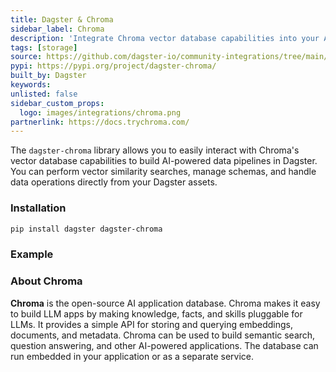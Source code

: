 ```yaml
---
title: Dagster & Chroma
sidebar_label: Chroma
description: 'Integrate Chroma vector database capabilities into your AI pipelines powered by Dagster.'
tags: [storage]
source: https://github.com/dagster-io/community-integrations/tree/main/libraries/dagster-chroma
pypi: https://pypi.org/project/dagster-chroma/
built_by: Dagster
keywords:
unlisted: false
sidebar_custom_props:
  logo: images/integrations/chroma.png
partnerlink: https://docs.trychroma.com/
---
```


The `dagster-chroma` library allows you to easily interact with Chroma's vector database capabilities to build AI-powered data pipelines in Dagster. You can perform vector similarity searches, manage schemas, and handle data operations directly from your Dagster assets.

### Installation

```bash
pip install dagster dagster-chroma
```

### Example

<CodeExample path="docs_snippets/docs_snippets/integrations/chroma.py" language="python" />

### About Chroma

**Chroma** is the open-source AI application database. Chroma makes it easy to build LLM apps by making knowledge, facts, and skills pluggable for LLMs. It provides a simple API for storing and querying embeddings, documents, and metadata. Chroma can be used to build semantic search, question answering, and other AI-powered applications. The database can run embedded in your application or as a separate service.
